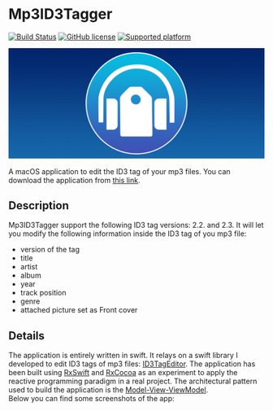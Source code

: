 # Mp3ID3Tagger

[![Build Status](https://travis-ci.org/chicio/Mp3ID3Tagger.svg?branch=master)](https://travis-ci.org/chicio/Mp3ID3Tagger?branch=master)
[![GitHub license](https://img.shields.io/badge/license-MIT-blue.svg)](https://raw.githubusercontent.com/chicio/Mp3ID3Tagger/master/LICENSE.md)
[![Supported platform](https://img.shields.io/badge/platforms-macOS-orange.svg)](https://img.shields.io/badge/platforms-macOS-orange.svg)

![Mp3ID3Tagger: A macOS application to edit the ID3 tag of your mp3 files](https://raw.githubusercontent.com/chicio/Mp3ID3Tagger/master/Assets/Icon-logo-background.png?cc 
"A macOS application to edit the ID3 tag of your mp3 files")

A macOS application to edit the ID3 tag of your mp3 files. You can download the application from [this link](https://github.com/chicio/Mp3ID3Tagger/raw/master/Release/Mp3ID3Tagger.dmg "Mp3ID3Tagger").

## Description

Mp3ID3Tagger support the following ID3 tag versions: 2.2. and 2.3.
It will let you modify the following information inside the ID3 tag of you mp3 file:

* version of the tag
* title
* artist
* album
* year 
* track position
* genre
* attached picture set as Front cover

## Details

The application is entirely written in swift. It relays on a swift library I developed to edit ID3 tags of mp3 files: [ID3TagEditor](https://github.com/chicio/ID3TagEditor "ID3 tag editor").
The application has been built using [RxSwift](https://github.com/ReactiveX/RxSwift "RxSwift") and [RxCocoa](https://github.com/ReactiveX/RxSwift/tree/master/RxCocoa "RxCocoa") as an experiment to apply the reactive programming paradigm in a real project.
The architectural pattern used to build the application is the [Model-View-ViewModel](https://en.wikipedia.org/wiki/Model%E2%80%93view%E2%80%93viewmodel "model view viewmodel").  
Below you can find some screenshots of the app: 




 
